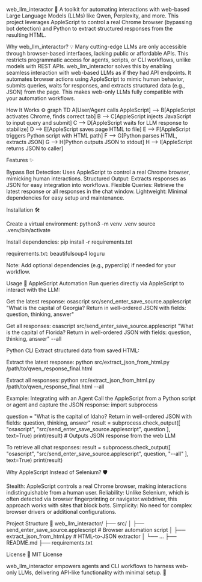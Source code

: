 web_llm_interactor 🤖
A toolkit for automating interactions with web-based Large Language Models (LLMs) like Qwen, Perplexity, and more. This project leverages AppleScript to control a real Chrome browser (bypassing bot detection) and Python to extract structured responses from the resulting HTML.

Why web_llm_interactor? 💡
Many cutting-edge LLMs are only accessible through browser-based interfaces, lacking public or affordable APIs. This restricts programmatic access for agents, scripts, or CLI workflows, unlike models with REST APIs.
web_llm_interactor solves this by enabling seamless interaction with web-based LLMs as if they had API endpoints. It automates browser actions using AppleScript to mimic human behavior, submits queries, waits for responses, and extracts structured data (e.g., JSON) from the page. This makes web-only LLMs fully compatible with your automation workflows.

How It Works ⚙️
graph TD
    A[User/Agent calls AppleScript] --> B[AppleScript activates Chrome, finds correct tab]
    B --> C[AppleScript injects JavaScript to input query and submit]
    C --> D[AppleScript waits for LLM response to stabilize]
    D --> E[AppleScript saves page HTML to file]
    E --> F[AppleScript triggers Python script with HTML path]
    F --> G[Python parses HTML, extracts JSON]
    G --> H[Python outputs JSON to stdout]
    H --> I[AppleScript returns JSON to caller]


Features ✨

Bypass Bot Detection: Uses AppleScript to control a real Chrome browser, mimicking human interactions.
Structured Output: Extracts responses as JSON for easy integration into workflows.
Flexible Queries: Retrieve the latest response or all responses in the chat window.
Lightweight: Minimal dependencies for easy setup and maintenance.


Installation 🛠️

Create a virtual environment:
python3 -m venv .venv
source .venv/bin/activate


Install dependencies:
pip install -r requirements.txt



requirements.txt:
beautifulsoup4
loguru


Note: Add optional dependencies (e.g., pyperclip) if needed for your workflow.


Usage 🚀
AppleScript Automation
Run queries directly via AppleScript to interact with the LLM:

Get the latest response:
osascript src/send_enter_save_source.applescript "What is the capital of Georgia? Return in well-ordered JSON with fields: question, thinking, answer"


Get all responses:
osascript src/send_enter_save_source.applescript "What is the capital of Florida? Return in well-ordered JSON with fields: question, thinking, answer" --all



Python CLI
Extract structured data from saved HTML:

Extract the latest response:
python src/extract_json_from_html.py /path/to/qwen_response_final.html


Extract all responses:
python src/extract_json_from_html.py /path/to/qwen_response_final.html --all



Example: Integrating with an Agent
Call the AppleScript from a Python script or agent and capture the JSON response:
import subprocess

question = "What is the capital of Idaho? Return in well-ordered JSON with fields: question, thinking, answer"
result = subprocess.check_output([
    "osascript", "src/send_enter_save_source.applescript", question
], text=True)
print(result)  # Outputs JSON response from the web LLM

To retrieve all chat responses:
result = subprocess.check_output([
    "osascript", "src/send_enter_save_source.applescript", question, "--all"
], text=True)
print(result)


Why AppleScript Instead of Selenium? 🛡️

Stealth: AppleScript controls a real Chrome browser, making interactions indistinguishable from a human user.
Reliability: Unlike Selenium, which is often detected via browser fingerprinting or navigator.webdriver, this approach works with sites that block bots.
Simplicity: No need for complex browser drivers or additional configurations.


Project Structure 📂
web_llm_interactor/
├── src/
│   ├── send_enter_save_source.applescript  # Browser automation script
│   ├── extract_json_from_html.py          # HTML-to-JSON extractor
│   └── ...
├── README.md
├── requirements.txt


License 📜
MIT License

web_llm_interactor empowers agents and CLI workflows to harness web-only LLMs, delivering API-like functionality with minimal setup. 🌟
